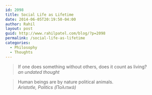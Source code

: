 ```yaml
---
id: 2098
title: Social Life as Lifetime
date: 2014-06-05T20:19:50-04:00
author: Rahil
layout: post
guid: http://www.rahilpatel.com/blog/?p=2098
permalink: /social-life-as-lifetime
categories:
  - Philosophy
  - Thoughts
---
```

> If one does something without others, does it count as living?  
> <cite><em>an undated thought</em></cite>

> Human beings are by nature political animals.  
> <cite>Aristotle, <em>Politics (Πολιτικά)</em></cite>